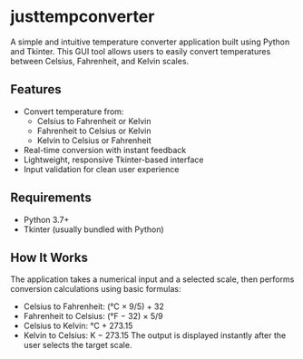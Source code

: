 # justtempconverter
A simple and intuitive temperature converter application built using Python and Tkinter. This GUI tool allows users to easily convert temperatures between Celsius, Fahrenheit, and Kelvin scales.

## Features

- Convert temperature from:
  - Celsius to Fahrenheit or Kelvin
  - Fahrenheit to Celsius or Kelvin
  - Kelvin to Celsius or Fahrenheit
- Real-time conversion with instant feedback
- Lightweight, responsive Tkinter-based interface
- Input validation for clean user experience

## Requirements

- Python 3.7+
- Tkinter (usually bundled with Python)

## How It Works
The application takes a numerical input and a selected scale, then performs conversion calculations using basic formulas:
- Celsius to Fahrenheit: (°C × 9/5) + 32
- Fahrenheit to Celsius: (°F − 32) × 5/9
- Celsius to Kelvin: °C + 273.15
- Kelvin to Celsius: K − 273.15
The output is displayed instantly after the user selects the target scale.

